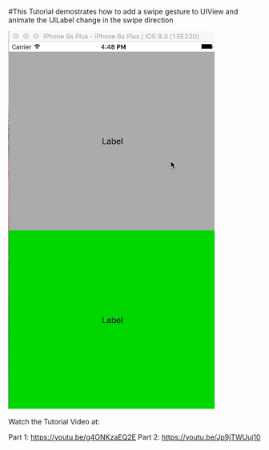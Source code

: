 #This Tutorial demostrates how to add a swipe gesture to UIView and animate the UILabel change in the swipe direction

![alt tag](https://github.com/quantumarun/quantumarun.github.io/blob/master/Images/LeftToRightAnimation.gif)

Watch the Tutorial Video at:

Part 1: https://youtu.be/g4ONKzaEQ2E
Part 2: https://youtu.be/Jp9jTWUuj10
